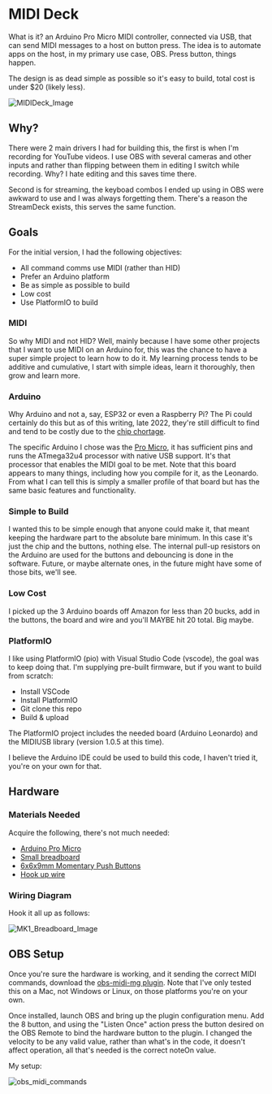 # MIDI Deck

What is it? an Arduino Pro Micro MIDI controller, connected via USB, that can send MIDI messages to a host on button press. The idea is to automate apps on the host, in my primary use case, OBS. Press button, things happen.

The design is as dead simple as possible so it's easy to build, total cost is under $20 (likely less).

![MIDIDeck_Image](/assets/obs_remote.png)

## Why?

There were 2 main drivers I had for building this, the first is when I'm recording for YouTube videos. I use OBS with several cameras and other inputs and rather than flipping between them in editing I switch while recording. Why? I hate editing and this saves time there.

Second is for streaming, the keyboad combos I ended up using in OBS were awkward to use and I was always forgetting them. There's a reason the StreamDeck exists, this serves the same function.

## Goals

For the initial version, I had the following objectives:

* All command comms use MIDI (rather than HID)
* Prefer an Arduino platform
* Be as simple as possible to build
* Low cost
* Use PlatformIO to build

### MIDI

So why MIDI and not HID? Well, mainly because I have some other projects that I want to use MIDI on an Arduino for, this was the chance to have a super simple project to learn how to do it. My learning process tends to be additive and cumulative, I start with simple ideas, learn it thoroughly, then grow and learn more.

### Arduino

Why Arduino and not a, say, ESP32 or even a Raspberry Pi? The Pi could certainly do this but as of this writing, late 2022, they're still difficult to find and tend to be costly due to the [chip chortage](https://www.youtube.com/watch?v=vGjQcPUfBdM).

The specific Arduino I chose was the [Pro Micro](https://docs.arduino.cc/hardware/micro), it has sufficient pins and runs the ATmega32u4 processor with native USB support. It's that processor that enables the MIDI goal to be met. Note that this board appears to many things, including how you compile for it, as the Leonardo. From what I can tell this is simply a smaller profile of that board but has the same basic features and functionality.

### Simple to Build

I wanted this to be simple enough that anyone could make it, that meant keeping the hardware part to the absolute bare minimum. In this case it's just the chip and the buttons, nothing else. The internal pull-up resistors on the Arduino are used for the buttons and debouncing is done in the software. Future, or maybe alternate ones, in the future might have some of those bits, we'll see.

### Low Cost

I picked up the 3 Arduino boards off Amazon for less than 20 bucks, add in the buttons, the board and wire and you'll MAYBE hit 20 total. Big maybe.

### PlatformIO

I like using PlatformIO (pio) with Visual Studio Code (vscode), the goal was to keep doing that. I'm supplying pre-built firmware, but if you want to build from scratch:

* Install VSCode
* Install PlatformIO
* Git clone this repo
* Build & upload

The PlatformIO project includes the needed board (Arduino Leonardo) and the MIDIUSB library (version 1.0.5 at this time).

I believe the Arduino IDE could be used to build this code, I haven't tried it, you're on your own for that.

## Hardware

### Materials Needed

Acquire the following, there's not much needed:

* [Arduino Pro Micro](https://www.amazon.com/HiLetgo-Atmega32U4-Bootloadered-Development-Microcontroller/dp/B01MTU9GOB/)
* [Small breadboard](https://www.amazon.com/DEYUE-breadboard-Set-Prototype-Board/dp/B07LFD4LT6/)
* [6x6x9mm Momentary Push Buttons](https://www.amazon.com/dp/B07CGCPGPT)
* [Hook up wire](https://www.amazon.com/TUOFENG-Hookup-Wires-6-Different-Colored/dp/B07TX6BX47/)

### Wiring Diagram

Hook it all up as follows:

![MK1_Breadboard_Image](/assets/breadboard_mk1.png)

## OBS Setup

Once you're sure the hardware is working, and it sending the correct MIDI commands, download the [obs-midi-mg plugin](https://obsproject.com/forum/resources/obs-midi-mg.1570/). Note that I've only tested this on a Mac, not Windows or Linux, on those platforms you're on your own.

Once installed, launch OBS and bring up the plugin configuration menu. Add the 8 button, and using the "Listen Once" action press the button desired on the OBS Remote to bind the hardware button to the plugin. I changed the velocity to be any valid value, rather than what's in the code, it doesn't affect operation, all that's needed is the correct noteOn value.

My setup:

![obs_midi_commands](/assets/obs_midi_commands.png)

